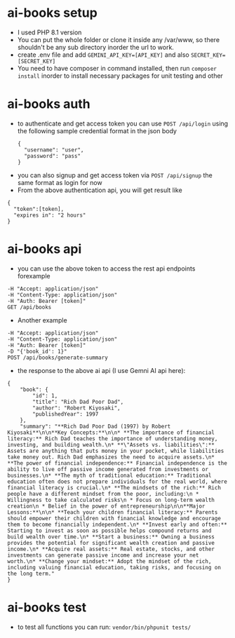 # ai-books setup
- I used PHP 8.1 version
- You can put the whole folder or clone it inside any /var/www, so there shouldn't be any sub directory inorder the url to work.
- create .env file and add `GEMINI_API_KEY=[API_KEY]` and also `SECRET_KEY=[SECRET_KEY]`
- You need to have composer in command installed, then run `composer install` inorder to install necessary packages for unit testing and other

# ai-books auth
- to authenticate and get access token you can use `POST /api/login` using the following sample credential format in the json body
    ```
    {
      "username": "user",
      "password": "pass"
    }
    ```
- you can also signup and get access token via `POST /api/signup` the same format as login for now
- From the above authentication api, you will get result like
```
{
  "token":[token],
  "expires in": "2 hours"
}
```
# ai-books api
- you can use the above token to access the rest api endpoints forexample
```
-H "Accept: application/json"
-H "Content-Type: application/json"
-H "Auth: Bearer [token]"
GET /api/books
```

- Another example
```
-H "Accept: application/json"
-H "Content-Type: application/json"
-H "Auth: Bearer [token]"
-D "{'book_id': 1}"
POST /api/books/generate-summary
```
- the response to the above ai api (I use Gemni AI api here):
```
{
    "book": {
        "id": 1,
        "title": "Rich Dad Poor Dad",
        "author": "Robert Kiyosaki",
        "publishedYear": 1997
    },
    "summary": "**Rich Dad Poor Dad (1997) by Robert Kiyosaki**\n\n**Key Concepts:**\n\n* **The importance of financial literacy:** Rich Dad teaches the importance of understanding money, investing, and building wealth.\n* **\"Assets vs. liabilities\":** Assets are anything that puts money in your pocket, while liabilities take money out. Rich Dad emphasizes the need to acquire assets.\n* **The power of financial independence:** Financial independence is the ability to live off passive income generated from investments or businesses.\n* **The myth of traditional education:** Traditional education often does not prepare individuals for the real world, where financial literacy is crucial.\n* **The mindsets of the rich:** Rich people have a different mindset from the poor, including:\n * Willingness to take calculated risks\n * Focus on long-term wealth creation\n * Belief in the power of entrepreneurship\n\n**Major Lessons:**\n\n* **Teach your children financial literacy:** Parents should empower their children with financial knowledge and encourage them to become financially independent.\n* **Invest early and often:** Starting to invest as soon as possible helps compound returns and build wealth over time.\n* **Start a business:** Owning a business provides the potential for significant wealth creation and passive income.\n* **Acquire real assets:** Real estate, stocks, and other investments can generate passive income and increase your net worth.\n* **Change your mindset:** Adopt the mindset of the rich, including valuing financial education, taking risks, and focusing on the long term."
}
```

# ai-books test
- to test all functions you can run:
  `vendor/bin/phpunit tests/`

